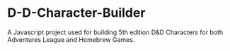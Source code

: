 # D-D-Character-Builder
A Javascript project used for building 5th edition D&amp;D Characters for both Adventures League and Homebrew Games.
